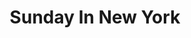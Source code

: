 ---
title: Sunday In New York
year: 1963
opening_date: 1963-02-21
closing_date: 1963-03-02
layout: productions
featured_image: 
image_caption:
image_credit:
playbill:
category:
Theatre: Theatre Jacksonville
Venue: Little Theatre
cast:
  Adam Taylor: Art Logan
  Eileen Taylor: Sabina Meyer
  Man: Marshall Grauer
  Woman: Carol Green
  Mike Mitchell: David Boyer
  Russell Wilson: Wallace Hannon
crew:
  Director: George Ballis
  Set Designer: Ben Jones
  Technical Director: Pete House
  Sound: Madge Bruner
  Scenic Art Work: Robert Krell
  Lighting Designer: Chase Ambler
  Stage Manager: A. Ira Fink
  Assistant Stage Manager: Helen Cochran
  Lighting: Peggy Miller
  Properties: 
    - Gail Swymer
    - Sandra Spencer
    - Ann Brown 
    - Jean Charles
    - Ed Poole
    - Gladys Dale
    - Doris Thornhill
    - Mary Frances Thornhill
    - Eula Walters
    - Esther Barnes
  Make-Up: 
    - Ellen Black
    - Marion Conner
    - Doris Thornhill
    - Eula Walters
    - Sandra Spencer
  Construction and Painting: 
    - Peggy Miller
    - Galdys Dale
    - Catthy Logan
    - Thelma Mayeron
    - Claudia Kowkabany
    - Claudette Kowkabany
    - Margaret Mahler
    - Bambi Bowen
    - Fern Morgan 
    - Eula Walters
    - Pete House
    - Joanne House
  Costumes: Frank Ridge
external_links:
---
